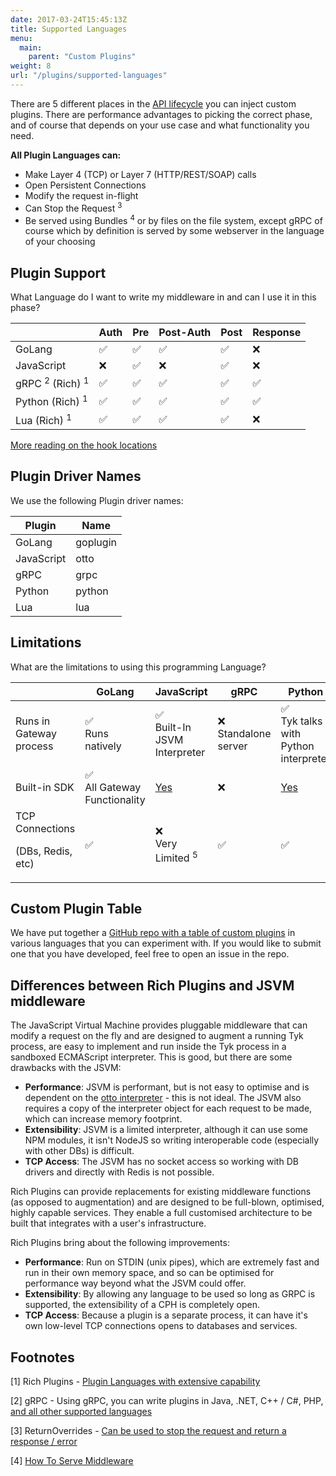 ```yaml
---
date: 2017-03-24T15:45:13Z
title: Supported Languages
menu:
  main:
    parent: "Custom Plugins"
weight: 8
url: "/plugins/supported-languages"
---
```


There are 5 different places in the [API lifecycle](/getting-started/key-concepts/middleware-execution-order/) you can inject custom plugins.  There are performance advantages to picking the correct phase, and of course that depends on your use case and what functionality you need.

**All Plugin Languages can:**

* Make Layer 4 (TCP) or Layer 7 (HTTP/REST/SOAP) calls
* Open Persistent Connections
* Modify the request in-flight
* Can Stop the Request <sup>3</sup>
* Be served using Bundles <sup>4</sup> or by files on the file system, except gRPC of course which by definition is served by some webserver in the language of your choosing

## Plugin Support
What Language do I want to write my middleware in and can I use it in this phase?

|                          | Auth   |   Pre     | Post-Auth | Post | Response   
|--------------------------|--------|-----------|-----------|------|-----------|
| GoLang                   | ✅     |✅	        |✅        |✅    |❌
| JavaScript               | ❌		 |✅	        |❌	      |✅ 	  |❌
| gRPC <sup>2</sup> (Rich) <sup>1</sup>  | ✅		 |✅	        |✅	      |✅	  |✅
| Python (Rich) <sup>1</sup>| ✅		 |✅	        |✅	      |✅	  |✅
| Lua (Rich) <sup>1</sup>   | ✅	   |✅	        |✅	      |✅	  |❌

[More reading on the hook locations](/plugins/supported-languages/rich-plugins/rich-plugins-work/#coprocess-dispatcher---hooks)

## Plugin Driver Names

We use the following Plugin driver names:

| Plugin                   | Name      | 
|--------------------------|-----------|
| GoLang                   | goplugin  |
| JavaScript               | otto      |
| gRPC                     | grpc      |
| Python              		 | python    |
| Lua                      | lua	     |


## Limitations

What are the limitations to using this programming Language?

|                                   | GoLang |   JavaScript     | gRPC      | Python    |  Lua   
|-----------------------------------|--------|------------------|-----------|-----------|-----------|
| Runs in Gateway process           | ✅<br>Runs<br>natively		  |✅<br>Built-In JSVM Interpreter	              |❌<br>Standalone server	|✅<br>Tyk talks with Python interpreter	|✅
| Built-in SDK                      | ✅	<br>All Gateway Functionality  |[Yes](/plugins/supported-languages/javascript-middleware/javascript-api/)	|❌	|[Yes](/plugins/supported-languages/rich-plugins/python/tyk-python-api-methods/)	|❌
| TCP Connections<p>(DBs, Redis, etc)</p> | ✅ | ❌<br>Very Limited <sup>5</sup> | ✅ | ✅ | ✅ | 

## Custom Plugin Table

We have put together a [GitHub repo with a table of custom plugins](https://github.com/TykTechnologies/custom-plugins#custom-gateway-plugins) in various languages that you can experiment with. If you would like to submit one that you have developed, feel free to open an issue in the repo.

## Differences between Rich Plugins and JSVM middleware
The JavaScript Virtual Machine provides pluggable middleware that can modify a request on the fly and are designed to augment a running Tyk process, are easy to implement and run inside the Tyk process in a sandboxed ECMAScript interpreter. This is good, but there are some drawbacks with the JSVM:

*   **Performance**: JSVM is performant, but is not easy to optimise and is dependent on the [otto interpreter](https://github.com/robertkrimen/otto) - this is not ideal. The JSVM also requires a copy of the interpreter object for each request to be made, which can increase memory footprint.
*   **Extensibility**: JSVM is a limited interpreter, although it can use some NPM modules, it isn't NodeJS so writing interoperable code (especially with other DBs) is difficult.
*   **TCP Access**: The JSVM has no socket access so working with DB drivers and directly with Redis is not possible.

Rich Plugins can provide replacements for existing middleware functions (as opposed to augmentation) and are designed to be full-blown, optimised, highly capable services. They enable a full customised architecture to be built that integrates with a user's infrastructure.

Rich Plugins bring about the following improvements:

*   **Performance**: Run on STDIN (unix pipes), which are extremely fast and run in their own memory space, and so can be optimised for performance way beyond what the JSVM could offer.
*   **Extensibility**: By allowing any language to be used so long as GRPC is supported, the extensibility of a CPH is completely open.
*   **TCP Access**: Because a plugin is a separate process, it can have it's own low-level TCP connections opens to databases and services.

## Footnotes
[1] Rich Plugins - [Plugin Languages with extensive capability](/plugins/supported-languages/rich-plugins/)

[2] gRPC - Using gRPC, you can write plugins in Java, .NET, C++ / C#, PHP, [and all other supported languages](https://grpc.io/docs/languages/)

[3] ReturnOverrides - [Can be used to stop the request and return a response / error](/plugins/request-plugins/#return-overrides-returnoverrides)

[4] [How To Serve Middleware](/plugins/how-to-serve-plugins/)
